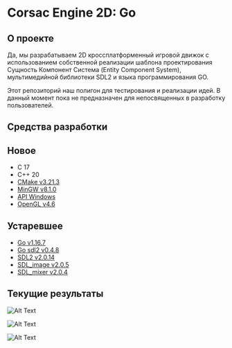# Corsac Engine 2D: Go

## О проекте

Да, мы разрабатываем 2D кроссплатформенный игровой движок с использованием собственной реализации шаблона проектирования Сущность Компонент Система (Entity Component System), мультимедийной библиотеки SDL2 и языка программирования GO.

Этот репозиторий наш полигон для тестирования и реализации идей.
В данный момент пока не предназначен для непосвященных в разработку пользователей.

## Средства разработки

## Новое

- C 17
- C++ 20
- [CMake v3.21.3](https://cmake.org/)
- [MinGW v8.1.0](https://www.mingw-w64.org/)
- [API Windows](https://docs.microsoft.com/ru-ru/windows/win32/)
- [OpenGL v4.6](https://www.opengl.org/)

## Устаревшее

- [Go v1.16.7](https://golang.org/dl/)
- [Go sdl2 v0.4.8](https://github.com/veandco/go-sdl2)
- [SDL2 v2.0.14](https://www.libsdl.org/download-2.0.php)
- [SDL_image v2.0.5](https://www.libsdl.org/projects/SDL_image/)
- [SDL_mixer v2.0.4](https://www.libsdl.org/projects/SDL_mixer/)

## Текущие результаты

![Alt Text](https://media.giphy.com/media/LBpvP7xT4IzWRnhY3D/giphy.gif)

![Alt Text](https://media.giphy.com/media/PaHC6Fegk4XhZmVBRI/giphy.gif)

![Alt Text](https://media.giphy.com/media/bOMKe3a53uHFPEohuv/giphy.gif)
